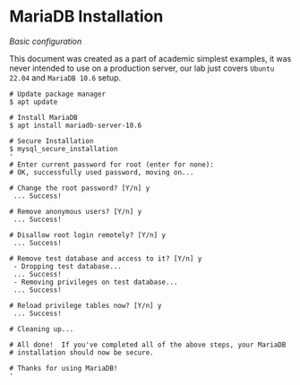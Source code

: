 # MariaDB Installation
*Basic configuration*

<aside class="notice">
This document was created as a part of academic simplest examples, it was never intended to use on a production server, our lab just covers <code>Ubuntu 22.04</code> and <code>MariaDB 10.6</code> setup.
</aside>

```shell
# Update package manager
$ apt update

# Install MariaDB
$ apt install mariadb-server-10.6

# Secure Installation
$ mysql_secure_installation
'
# Enter current password for root (enter for none): 
# OK, successfully used password, moving on...

# Change the root password? [Y/n] y
 ... Success!

# Remove anonymous users? [Y/n] y
 ... Success!

# Disallow root login remotely? [Y/n] y
 ... Success!

# Remove test database and access to it? [Y/n] y
 - Dropping test database...
 ... Success!
 - Removing privileges on test database...
 ... Success!

# Reload privilege tables now? [Y/n] y
 ... Success!

# Cleaning up...

# All done!  If you've completed all of the above steps, your MariaDB
# installation should now be secure.

# Thanks for using MariaDB!
'
```
